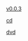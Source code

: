 
[v0.0.3](https://github.com/littleflute/Star-wars/edit/master/Star%20wars-%20episode%20III-%20revenge%20of%20the%20Sith/readme.md)

[cd](cd)

[dvd](dvd)
